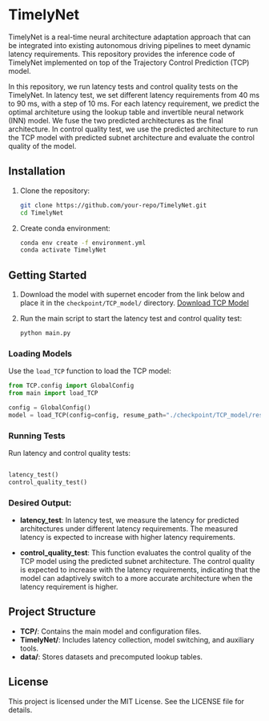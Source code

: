 # TimelyNet

TimelyNet is a real-time neural architecture adaptation approach that can be integrated into existing autonomous driving pipelines to meet dynamic latency requirements.
This repository provides the inference code of TimelyNet implemented on top of the Trajectory Control Prediction (TCP) model. 

In this repository, we run latency tests and control quality tests on the TimelyNet. In latency test, we set different latency requirements from 40 ms to 90 ms, with a step of 10 ms. For each latency requirement, we predict the optimal architeture using the lookup table and invertible neural network (INN) model. We fuse the two predicted architectures as the final architecture. In control quality test, we use the predicted architecture to run the TCP model with predicted subnet architecture and evaluate the control quality of the model.



<!-- ## Features
- **Latency Collection**: Tools for measuring and analyzing latency across different neural network architectures.
- **Model Switching**: Dynamic switching between models based on latency and accuracy requirements.
- **Lookup Table**: Precomputed tables for efficient architecture selection.
- **Evaluation Metrics**: Functions for calculating accuracy, latency, and error rates. -->

## Installation
1. Clone the repository:
   ```bash
   git clone https://github.com/your-repo/TimelyNet.git
   cd TimelyNet
   ```
2. Create conda environment:
   ```bash
   conda env create -f environment.yml
   conda activate TimelyNet
   ```

## Getting Started
1. Download the model with supernet encoder from the link below and place it in the `checkpoint/TCP_model/` directory.
   [Download TCP Model](https://drive.google.com/file/d/1Y0lbZFXNeIco0gIpQlxW9K8GyrrXaxZZ/view?usp=drive_link)
   
2. Run the main script to start the latency test and control quality test:
   ```bash
   python main.py
   ```

### Loading Models
Use the `load_TCP` function to load the TCP model:
```python
from TCP.config import GlobalConfig
from main import load_TCP

config = GlobalConfig()
model = load_TCP(config=config, resume_path="./checkpoint/TCP_model/res50_ta_4wp_123+10ep.ckpt")
```

### Running Tests
Run latency and control quality tests:
```python

latency_test()
control_quality_test()
```

### Desired Output:
- **latency_test**: In latency test, we measure the latency for predicted architectures under different latency requirements. The measured latency is expected to increase with higher latency requirements.

- **control_quality_test**: This function evaluates the control quality of the TCP model using the predicted subnet architecture. The control quality is expected to increase with the latency requirements, indicating that the model can adaptively switch to a more accurate architecture when the latency requirement is higher.

## Project Structure
- **TCP/**: Contains the main model and configuration files.
- **TimelyNet/**: Includes latency collection, model switching, and auxiliary tools.
- **data/**: Stores datasets and precomputed lookup tables.

## License
This project is licensed under the MIT License. See the LICENSE file for details.

